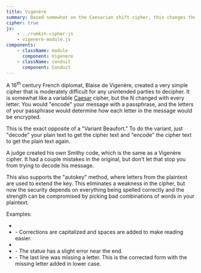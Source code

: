 ```yaml
---
title: Vigenère
summary: Based somewhat on the Caesarian shift cipher, this changes the shift amount with each letter in the message and those shifts are based on a passphrase. A pretty strong cipher for beginners. Functionally similar to "Variant Beaufort" and this also supports autokey.
cipher: true
js:
    - ../rumkin-cipher.js
    - vigenere-module.js
components:
    - className: module
      component: Vigenere
    - className: conduit
      component: Conduit
---
```


A 16<sup>th</sup> century French diplomat, Blaise de Vigenère, created a very simple cipher that is moderately difficult for any unintended parties to decipher. It is somewhat like a variable [Caesar](../caesar/) cipher, but the N changed with every letter. You would "encode" your message with a passphrase, and the letters of your passphrase would determine how each letter in the message would be encrypted.

This is the exact opposite of a "Variant Beaufort." To do the variant, just "decode" your plain text to get the cipher text and "encode" the cipher text to get the plain text again.

A judge created his own Smithy code, which is the same as a Vigenère cipher. It had a couple mistakes in the original, but don't let that stop you from trying to decode his message.

This also supports the "autokey" method, where letters from the plaintext are used to extend the key. This eliminates a weakness in the cipher, but now the security depends on everything being spelled correctly and the strength can be compromised by picking bad combinations of words in your plaintext.

Examples:

-   <span class="conduit" data-label="Smithy Code" data-topic="vigenere" data-payload-direction="ENCRYPT" data-payload-alphabet="English alphabetKey: useLastInstance:false reverseKey:false reverseAlphabet:false keyAtEnd:false" data-payload-cipher-key="AAYCEHMU" data-payload-autokey="false" data-payload-input="Jaeiextostgpsacgreamqwfkadpmqzv"></span>
-   <span class="conduit" data-label="Smithy Code (Fixed)" data-topic="vigenere" data-payload-direction="ENCRYPT" data-payload-alphabet="English alphabetKey: useLastInstance:false reverseKey:false reverseAlphabet:false keyAtEnd:false" data-payload-cipher-key="AAYCEHMU" data-payload-autokey="false" data-payload-input="jaeiex tosHgp sac gre amq wfkadpmqzvZ"></span> - Corrections are capitalized and spaces are added to make reading easier.
-   <span class="conduit" data-label="Kryptos K1" data-topic="vigenere" data-payload-direction="DECRYPT" data-payload-alphabet="English alphabetKey:KRYPTOS useLastInstance:false reverseKey:false reverseAlphabet:false keyAtEnd:false" data-payload-cipher-key="PALIMPSEST" data-payload-autokey="false" data-payload-input="EMUFPHZLRFAXYUSDJKZLDKRNSHGNFIVJ
    YQTQUXQBQVYUVLLTREVJYQTMKYRDMFD"></span>
-   <span class="conduit" data-label="Kryptos K2 (original)" data-topic="vigenere" data-payload-direction="DECRYPT" data-payload-alphabet="English alphabetKey:KRYPTOS useLastInstance:false reverseKey:false reverseAlphabet:false keyAtEnd:false" data-payload-cipher-key="ABSCISSA" data-payload-autokey="false" data-payload-input="VFPJUDEEHZWETZYVGWHKKQETGFQJNCE
    GGWHKK?DQMCPFQZDQMMIAGPFXHQRLG
    TIMVMZJANQLVKQEDAGDVFRPJUNGEUNA
    QZGZLECGYUXUEENJTBJLBQCRTBJDFHRR
    YIZETKZEMVDUFKSJHKFWHKUWQLSZFTI
    HHDDDUVH?DWKBFUFPWNTDFIYCUQZERE
    EVLDKFEZMOQQJLTTUGSYQPFEUNLAVIDX
    FLGGTEZ?FKZBSFDQVGOGIPUFXHHDRKF
    FHQNTGPUAECNUVPDJMQCLQUMUNEDFQ
    ELZZVRRGKFFVOEEXBDMVPNFQXEZLGRE
    DNQFMPNZGLFLPMRJQYALMGNUVPDXVKP
    DQUMEBEDMHDAFMJGZNUPLGEWJLLAETG"></span> - The statue has a slight error near the end.
-   <span class="conduit" data-label="Kryptos K2 (fixed)" data-topic="vigenere" data-payload-direction="DECRYPT" data-payload-alphabet="English alphabetKey:KRYPTOS useLastInstance:false reverseKey:false reverseAlphabet:false keyAtEnd:false" data-payload-cipher-key="ABSCISSA" data-payload-autokey="false" data-payload-input="VFPJUDEEHZWETZYVGWHKKQETGFQJNCE
    GGWHKK?DQMCPFQZDQMMIAGPFXHQRLG
    TIMVMZJANQLVKQEDAGDVFRPJUNGEUNA
    QZGZLECGYUXUEENJTBJLBQCRTBJDFHRR
    YIZETKZEMVDUFKSJHKFWHKUWQLSZFTI
    HHDDDUVH?DWKBFUFPWNTDFIYCUQZERE
    EVLDKFEZMOQQJLTTUGSYQPFEUNLAVIDX
    FLGGTEZ?FKZBSFDQVGOGIPUFXHHDRKF
    FHQNTGPUAECNUVPDJMQCLQUMUNEDFQ
    ELZZVRRGKFFVOEEXBDMVPNFQXEZLGRE
    DNQFMPNZGLFLPMRJQYALMGNUVPDXVKP
    DQUMEBEDMHDAFMJGZNUPLGEsWJLLAETG"></span> - The last line was missing a letter. This is the corrected form with the missing letter added in lower case.

<div class="module"></div>
